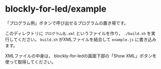 # blockly-for-led/example

「プログラム例」ボタンで呼び出せるプログラムの置き場です。

このディレクトリに `プログラム名.xml` というファイルを作り，
`./build.sh` を実行してください。
`build.sh` がXMLファイルを結合して `example.js` に書き込みます。

XMLファイルの中身は，
blockly-for-ledの画面下部の「Show XML」ボタンを使って取得してください。
